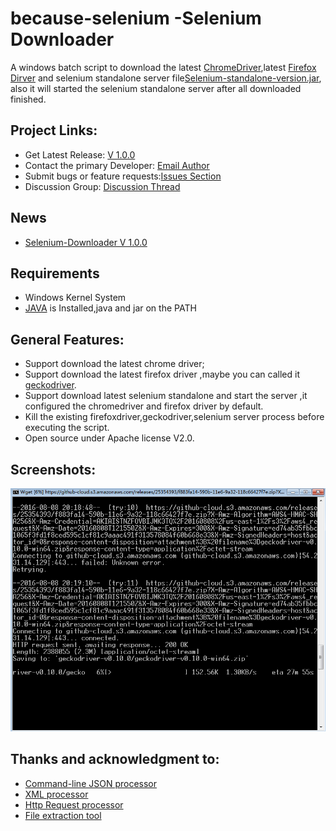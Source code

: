 # because-selenium -Selenium Downloader

A windows batch script to download the latest [ChromeDriver](https://sites.google.com/a/chromium.org/chromedriver/),latest [Firefox Dirver](https://github.com/mozilla/geckodriver) and selenium standalone server file[Selenium-standalone-version.jar](https://selenium-release.storage.googleapis.com/index.html), also it will started the selenium standalone server after all downloaded finished.

## Project Links:
* Get Latest Release: [V 1.0.0](https://github.com/becausetesting/becausetesting-selenium/releases/latest)
* Contact the primary Developer: [Email Author](mailto:alterhu2020@gmail.com)
* Submit bugs or feature requests:[Issues Section](https://github.com/becausetesting/becausetesting-selenium/issues)
* Discussion Group: [Discussion Thread](https://github.com/becausetesting/becausetesting-selenium/pulls)

## News
* [Selenium-Downloader V 1.0.0](https://github.com/becausetesting/becausetesting-selenium/releases/tag/V1.0.0)

## Requirements
* Windows Kernel System
* [JAVA](http://www.oracle.com/technetwork/java/javase/downloads/index.html) is Installed,java and jar on the PATH

## General Features:
* Support download the latest chrome driver;
* Support download the latest firefox driver ,maybe you can called it [geckodriver](https://github.com/mozilla/geckodriver).
* Support download latest selenium standalone and start the server ,it configured the chromedriver and firefox driver by default.
* Kill the existing firefoxdriver,geckodriver,selenium server process before executing the script.
* Open source under Apache license V2.0.

## Screenshots:

![Screenshots ](/Site/ScreenShots/BatchFile.png?raw=true "")


  
    
## Thanks and acknowledgment to:

* [Command-line JSON processor](https://github.com/stedolan/jq)  
* [XML processor](http://xmlstar.sourceforge.net/)
* [Http Request processor](https://www.gnu.org/software/wget/)
* [File extraction tool](http://www.7-zip.org/download.html)

